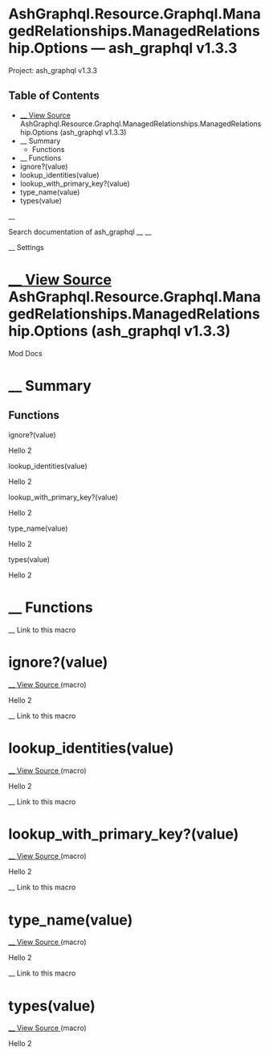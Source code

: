 # AshGraphql.Resource.Graphql.ManagedRelationships.ManagedRelationship.Options — ash_graphql v1.3.3

Project: ash_graphql v1.3.3

## Table of Contents

- [ __ View Source ](external_link) AshGraphql.Resource.Graphql.ManagedRelationships.ManagedRelationship.Options (ash_graphql v1.3.3)
- __ Summary
  - Functions
- __ Functions
- ignore?(value)
- lookup_identities(value)
- lookup_with_primary_key?(value)
- type_name(value)
- types(value)

__

Search documentation of ash_graphql __ __

__ Settings

#  [ __ View Source ](external_link) AshGraphql.Resource.Graphql.ManagedRelationships.ManagedRelationship.Options (ash_graphql v1.3.3)

Mod Docs

#  __ Summary

##  Functions

ignore?(value)

Hello 2

lookup_identities(value)

Hello 2

lookup_with_primary_key?(value)

Hello 2

type_name(value)

Hello 2

types(value)

Hello 2

#  __ Functions

__ Link to this macro

# ignore?(value)

[ __ View Source ](external_link) (macro)

Hello 2

__ Link to this macro

# lookup_identities(value)

[ __ View Source ](external_link) (macro)

Hello 2

__ Link to this macro

# lookup_with_primary_key?(value)

[ __ View Source ](external_link) (macro)

Hello 2

__ Link to this macro

# type_name(value)

[ __ View Source ](external_link) (macro)

Hello 2

__ Link to this macro

# types(value)

[ __ View Source ](external_link) (macro)

Hello 2
